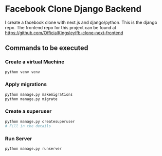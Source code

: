 # Facebook Clone Django Backend

I create a facebook clone with next.js and django/python. This is the django repo. The frontend repo for this project can be found at <https://github.com/OfficialKingsley/fb-clone-next-frontend>

## Commands to be executed

### Create a virtual Machine

```py
python venv venv
```

### Apply migrations

```py
python manage.py makemigrations
python manage.py migrate
```

### Create a superuser

```py
python manage.py createsuperuser
# Fill in the details
```

### Run Server

```py
python manage.py runserver
```